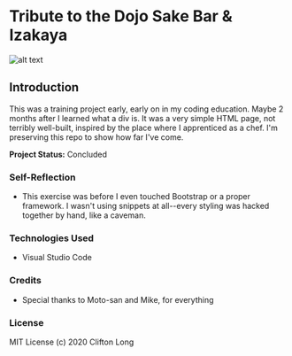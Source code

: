 # Tribute to the Dojo Sake Bar & Izakaya

![alt text](https://i.imgur.com/bii8cMC.jpg "Logo")

## Introduction
This was a training project early, early on in my coding education. Maybe 2 months after I learned what a div is. It was a very simple HTML page, not terribly well-built, inspired by the place where I apprenticed as a chef. I'm preserving this repo to show how far I've come.

**Project Status:** Concluded

### Self-Reflection
- This exercise was before I even touched Bootstrap or a proper framework. I wasn't using snippets at all--every styling was hacked together by hand, like a caveman.

### Technologies Used
* Visual Studio Code

### Credits
- Special thanks to Moto-san and Mike, for everything

### License
MIT License (c) 2020 Clifton Long
